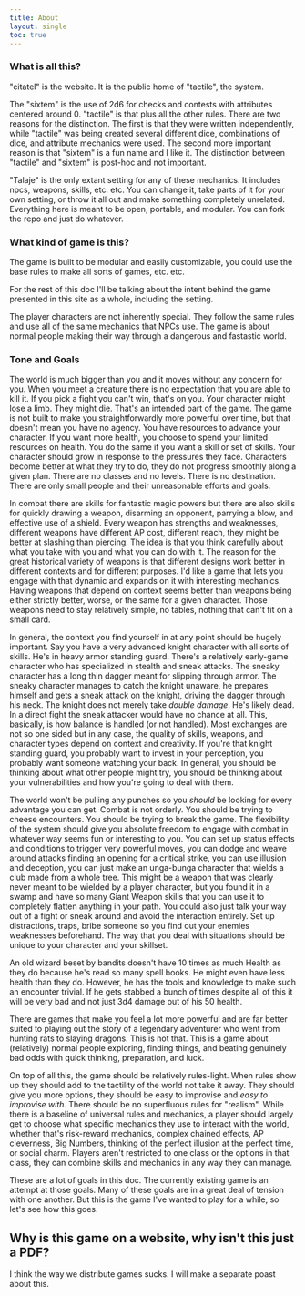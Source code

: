 ```yaml
---
title: About
layout: single
toc: true
---
```


### What is all this?

"citatel" is the website. It is the public home of "tactile", the system.  

The "sixtem" is the use of 2d6 for checks and contests with attributes centered around 0. "tactile" is that plus all the other rules. There are two reasons for the distinction. The first is that they were written independently, while "tactile" was being created several different dice, combinations of dice, and attribute mechanics were used. The second more important reason is that "sixtem" is a fun name and I like it. The distinction between "tactile" and "sixtem" is post-hoc and not important.

"Talaje" is the only extant setting for any of these mechanics. It includes npcs, weapons, skills, etc. etc. You can change it, take parts of it for your own setting, or throw it all out and make something completely unrelated. Everything here is meant to be open, portable, and modular. You can fork the repo and just do whatever.

### What kind of game is this?

The game is built to be modular and easily customizable, you could use the base rules to make all sorts of games, etc. etc.  

For the rest of this doc I'll be talking about 
the intent behind the game presented in this site as a whole, including the setting.  

The player characters are not inherently special. They follow the same rules and use all of the same mechanics that NPCs use. The game is about normal people making their way through a dangerous and fastastic world.  

### Tone and Goals

The world is much bigger than you and it moves without any concern for you. When you meet a creature there is no expectation that you are able to kill it. If you pick a fight you can't win, that's on you. Your character might lose a limb. They might die. That's an intended part of the game. The game is not built to make you straightforwardly more powerful over time, but that doesn't mean you have no agency. You have resources to advance your character. If you want more health, you choose to spend your limited resources on health. You do the same if you want a skill or set of skills. Your character should grow in response to the pressures they face. Characters become better at what they try to do, they do not progress smoothly along a given plan. There are no classes and no levels. There is no destination. There are only small people and their unreasonable efforts and goals.

In combat there are skills for fantastic magic powers but there are also skills for quickly drawing a weapon, disarming an opponent, parrying a blow, and effective use of a shield. Every weapon has strengths and weaknesses, different weapons have different AP cost, different reach, they might be better at slashing than piercing. The idea is that you think carefully about what you take with you and what you can do with it. The reason for the great historical variety of weapons is that different designs work better in different contexts and for different purposes. I'd like a game that lets you engage with that dynamic and expands on it with interesting mechanics. Having weapons that depend on context seems better than weapons being either strictly better, worse, or the same for a given character. Those weapons need to stay relatively simple, no tables, nothing that can't fit on a small card.

In general, the context you find yourself in at any point should be hugely important. Say you have a very advanced knight character with all sorts of skills. He's in heavy armor standing guard. There's a relatively early-game character who has specialized in stealth and sneak attacks. The sneaky character has a long thin dagger meant for slipping through armor. The sneaky character manages to catch the knight unaware, he prepares himself and gets a sneak attack on the knight, driving the dagger through his neck. The knight does not merely take *double damage*. He's likely dead. In a direct fight the sneak attacker would have no chance at all. This, basically, is how balance is handled (or not handled). Most exchanges are not so one sided but in any case, the quality of skills, weapons, and character types depend on context and creativity. If you're that knight standing guard, you probably want to invest in your perception, you probably want someone watching your back. In general, you should be thinking about what other people might try, you should be thinking about your vulnerabilities and how you're going to deal with them.

The world won't be pulling any punches so you *should* be looking for every advantage you can get. Combat is not orderly. You should be trying to cheese encounters.  You should be trying to break the game. The flexibility of the system should give you absolute freedom to engage with combat in whatever way seems fun or interesting to you. You can set up status effects and conditions to trigger very powerful moves, you can dodge and weave around attacks finding an opening for a critical strike, you can use illusion and deception, you can just make an unga-bunga character that wields a club made from a whole tree. This might be a weapon that was clearly never meant to be wielded by a player character, but you found it in a swamp and have so many Giant Weapon skills that you can use it to completely flatten anything in your path. You could also just talk your way out of a fight or sneak around and avoid the interaction entirely. Set up distractions, traps, bribe someone so you find out your enemies weaknesses beforehand. The way that you deal with situations should be unique to your character and your skillset.

An old wizard beset by bandits doesn't have 10 times as much Health as they do because he's read so many spell books. He might even have less health than they do. However, he has the tools and knowledge to make such an encounter trivial. If he gets stabbed a bunch of times despite all of this it will be very bad and not just 3d4 damage out of his 50 health.

There are games that make you feel a lot more powerful and are far better suited to playing out the story of a legendary adventurer who went from hunting rats to slaying dragons. This is not that. This is a game about (relatively) normal people exploring, finding things, and beating genuinely bad odds with quick thinking, preparation, and luck.

On top of all this, the game should be relatively rules-light. When rules show up they should add to the tactility of the world not take it away. They should give you more options, they should be easy to improvise and *easy to improvise with*. There should be no superfluous rules for "realism". While there is a baseline of universal rules and mechanics, a player should largely get to choose what specific mechanics they use to interact with the world, whether that's risk-reward mechanics, complex chained effects, AP cleverness, Big Numbers, thinking of the perfect illusion at the perfect time, or social charm. Players aren't restricted to one class or the options in that class, they can combine skills and mechanics in any way they can manage.

These are a lot of goals in this doc. The currently existing game is an attempt at those goals. Many of these goals are in a great deal of tension with one another. But this is the game I've wanted to play for a while, so let's see how this goes.

## Why is this game on a website, why isn't this just a PDF?

I think the way we distribute games sucks. I will make a separate poast about this.
